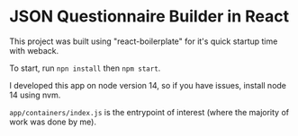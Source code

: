 # JSON Questionnaire Builder in React

This project was built using "react-boilerplate" for it's quick startup time with weback.

To start, run `npn install` then `npm start`.

I developed this app on node version 14, so if you have issues, install node 14 using nvm.

`app/containers/index.js` is the entrypoint of interest (where the majority of work was done by me).
